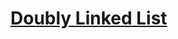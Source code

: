 # [Doubly Linked List](https://github.com/trekhleb/javascript-algorithms/tree/master/src/data-structures/doubly-linked-list)
